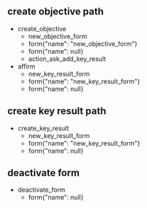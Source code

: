 ## create objective path
* create_objective
  - new_objective_form
  - form{"name": "new_objective_form"}
  - form{"name": null}
  - action_ask_add_key_result
* affirm
  - new_key_result_form
  - form{"name": "new_key_result_form"}
  - form{"name": null}

## create key result path
* create_key_result
  - new_key_result_form
  - form{"name": "new_key_result_form"}
  - form{"name": null}

## deactivate form
* deactivate_form
  - form{"name": null}